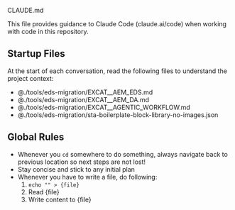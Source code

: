 CLAUDE.md

This file provides guidance to Claude Code (claude.ai/code) when working with code in this repository.



## Startup Files

At the start of each conversation, read the following files to understand the project context:
- @./tools/eds-migration/EXCAT__AEM_EDS.md
- @./tools/eds-migration/EXCAT__AEM_DA.md
- @./tools/eds-migration/EXCAT__AGENTIC_WORKFLOW.md
- @./tools/eds-migration/sta-boilerplate-block-library-no-images.json



## Global Rules

- Whenever you `cd` somewhere to do something, always navigate back to previous location so next steps are not lost!
- Stay concise and stick to any initial plan
- Whenever you have to write a file, do following:
  1. `echo "" > {file}`
  2. Read {file}
  3. Write content to {file}
